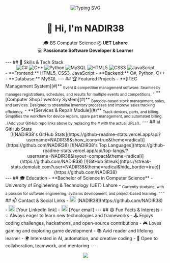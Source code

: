 <p align="center"> <img src="https://readme-typing-svg.demolab.com/?lines=Hi,+I'm+NADIR38!;Passionate+Software+Developer+%26+Learner;Welcome+to+my+GitHub+profile!" alt="Typing SVG" /> </p> <h1 align="center">👋 Hi, I'm NADIR38</h1> <p align="center"> 🎓 BS Computer Science @ <b>UET Lahore</b><br> 💻 <b>Passionate Software Developer & Learner</b> <br> </p> --- ## 🚀 Skills & Tech Stack <div align="center"> <!-- Programming Languages --> <img src="https://img.shields.io/badge/C%23-239120?style=for-the-badge&logo=c-sharp&logoColor=white" alt="C#" /> <img src="https://img.shields.io/badge/C++-00599C?style=for-the-badge&logo=c%2B%2B&logoColor=white" alt="C++" /> <img src="https://img.shields.io/badge/Python-3776AB?style=for-the-badge&logo=python&logoColor=white" alt="Python" /> <img src="https://img.shields.io/badge/MySQL-4479A1?style=for-the-badge&logo=mysql&logoColor=white" alt="MySQL" /> <img src="https://img.shields.io/badge/HTML5-E34F26?style=for-the-badge&logo=html5&logoColor=white" alt="HTML5" /> <img src="https://img.shields.io/badge/CSS3-1572B6?style=for-the-badge&logo=css3&logoColor=white" alt="CSS3" /> <img src="https://img.shields.io/badge/JavaScript-F7DF1E?style=for-the-badge&logo=javascript&logoColor=black" alt="JavaScript" /> </div> - **Frontend:** HTML5, CSS3, JavaScript - **Backend:** C#, Python, C++ - **Database:** MySQL --- ## 🏆 Featured Projects - **[ITEC Management System](#)** <sub>Event & competition management software. Seamlessly manages registrations, schedules, and results for multiple events and competitions.</sub> - **[Computer Shop Inventory System](#)** <sub>Barcode-based stock management, sales, and services. Designed to streamline inventory processes and improve sales tracking efficiency.</sub> - **[Services & Repair Module](#)** <sub>Track devices, parts, and billing. Simplifies the workflow for device repairs, spare part management, and automated billing.</sub> <sub>_(Add your GitHub repo links above by replacing the # with the actual URLs!)_</sub> --- ## 📊 GitHub Stats <div align="center"> [![NADIR38's GitHub Stats](https://github-readme-stats.vercel.app/api?username=NADIR38&show_icons=true&theme=radical)](https://github.com/NADIR38) [![NADIR38's Top Languages](https://github-readme-stats.vercel.app/api/top-langs/?username=NADIR38&layout=compact&theme=radical)](https://github.com/NADIR38) [![GitHub Streak](https://streak-stats.demolab.com?user=NADIR38&theme=radical&hide_border=true)](https://github.com/NADIR38) </div> --- ## 🎓 Education - **Bachelor of Science in Computer Science** - University of Engineering & Technology (UET) Lahore - <sub>Currently studying, with a passion for software engineering, systems development, and project-based learning.</sub> --- ## 📫 Contact & Social Links - <img src="https://img.shields.io/badge/GitHub-181717?style=flat&logo=github&logoColor=white" height="20"/> [NADIR38](https://github.com/NADIR38) - <img src="https://img.shields.io/badge/LinkedIn-0077B5?style=flat&logo=linkedin&logoColor=white" height="20"/> [Your LinkedIn link] - <img src="https://img.shields.io/badge/Email-D14836?style=flat&logo=gmail&logoColor=white" height="20"/> [Your email] --- ## 😄 Fun Facts & Interests - 💡 Always eager to learn new technologies and frameworks - 🕹️ Enjoys coding challenges, hackathons, and open-source contributions - 🎮 Loves gaming and exploring game development - 📚 Avid reader and lifelong learner - 🌍 Interested in AI, automation, and creative coding - 🤝 Open to collaboration, teamwork, and mentoring --- <p align="center"> <img src="https://capsule-render.vercel.app/api?type=waving&color=gradient&height=120&section=footer"/> </p> <!-- Profile README generated by GitHub Copilot -->
